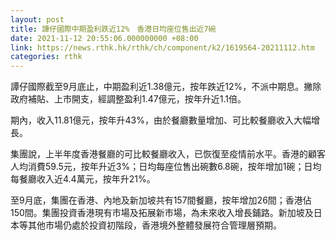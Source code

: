 ```yaml
---
layout: post
title: 譚仔國際中期盈利跌近12%　香港日均座位售出近7碗
date: 2021-11-12 20:55:06.000000000 +08:00
link: https://news.rthk.hk/rthk/ch/component/k2/1619564-20211112.htm
categories: rthk
---
```


譚仔國際截至9月底止，中期盈利近1.38億元，按年跌近12%，不派中期息。撇除政府補貼、上市開支，經調整盈利1.47億元，按年升近1.1倍。

期內，收入11.81億元，按年升43%，由於餐廳數量增加、可比較餐廳收入大幅增長。

集團說，上半年度香港餐廳的可比較餐廳收入，已恢復至疫情前水平。香港的顧客人均消費59.5元，按年升近3%；日均每座位售出碗數6.8碗，按年增加1碗；日均每餐廳收入近4.4萬元，按年升21%。

至9月底，集團在香港、內地及新加坡共有157間餐廳，按年增加26間；香港佔150間。集團投資香港現有市場及拓展新市場，為未來收入增長鋪路。新加坡及日本等其他市場仍處於投資初階段，香港境外整體發展符合管理層預期。
